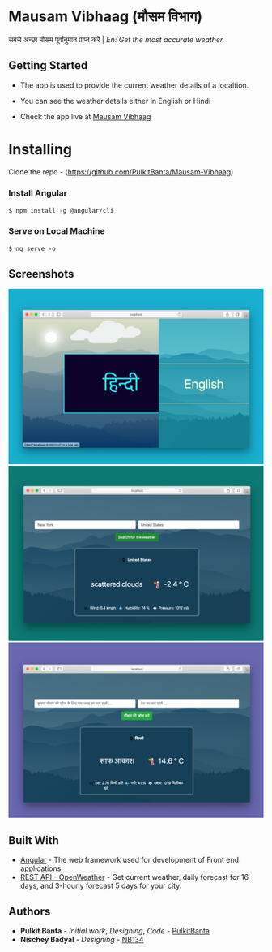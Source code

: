 # Mausam Vibhaag (मौसम विभाग)
सबसे अच्छा मौसम पूर्वानुमान प्राप्त करें |
*En: Get the most accurate weather.*

## Getting Started

- The app is used to provide the current weather details of a localtion.
- You can see the weather details either in English or Hindi

- Check the app live at [Mausam Vibhaag](https://mausamvibhaag.netlify.app)

# Installing

Clone the repo - (https://github.com/PulkitBanta/Mausam-Vibhaag)

### Install Angular

```
$ npm install -g @angular/cli
```

### Serve on Local Machine
```
$ ng serve -o
```

## Screenshots

![Homepage](screenshots/landing-page.png "Landing page")
![Weather in English](screenshots/usa.png "View Weather")
![Weather in Hindi](screenshots/hindi.png "View Weather")

## Built With

* [Angular](https://angular.io/) - The web framework used for development of Front end applications.
* [REST API - OpenWeather](https://openweathermap.org/) - Get current weather, daily forecast for 16 days, and 3-hourly forecast 5 days for your city.

## Authors

* **Pulkit Banta** - *Initial work*, *Designing*, *Code* - [PulkitBanta](https://github.com/PulkitBanta/)
* **Nischey Badyal** - *Designing* - [NB134](https://github.com/NB134)

